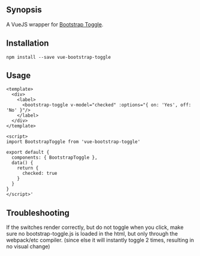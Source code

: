 ## Synopsis

A VueJS wrapper for [Bootstrap Toggle](https://github.com/minhur/bootstrap-toggle).

## Installation

`npm install --save vue-bootstrap-toggle`

## Usage

```VueJS
<template>
  <div>
    <label>
      <bootstrap-toggle v-model="checked" :options="{ on: 'Yes', off: 'No' }"/>
    </label>
  </div>
</template>

<script>
import BootstrapToggle from 'vue-bootstrap-toggle'

export default {
  components: { BootstrapToggle },
  data() {
    return {
      checked: true
    }
  }
}
</script>'
```

## Troubleshooting

If the switches render correctly,
but do not toggle when you click,
make sure no bootstrap-toggle.js is loaded in the html,
but only through the webpack/etc compiler.
(since else it will instantly toggle 2 times, resulting in no visual change)
